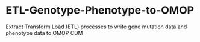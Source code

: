 # ETL-Genotype-Phenotype-to-OMOP
 Extract Transform Load (ETL) processes to write gene mutation data and phenotype data to OMOP CDM
